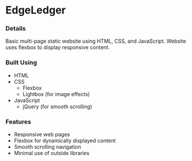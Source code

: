 # EdgeLedger

### Details

Basic multi-page static website using HTML, CSS, and JavaScript. Website uses flexbox to display responsive content.

### Built Using

-   HTML
-   CSS
    -   Flexbox
    -   Lightbox (for image effects)
-   JavaScript
    -   jQuery (for smooth scrolling)

### Features

-   Responsive web pages
-   Flexbox for dynamically displayed content
-   Smooth scrolling navigation
-   Minimal use of outside libraries
